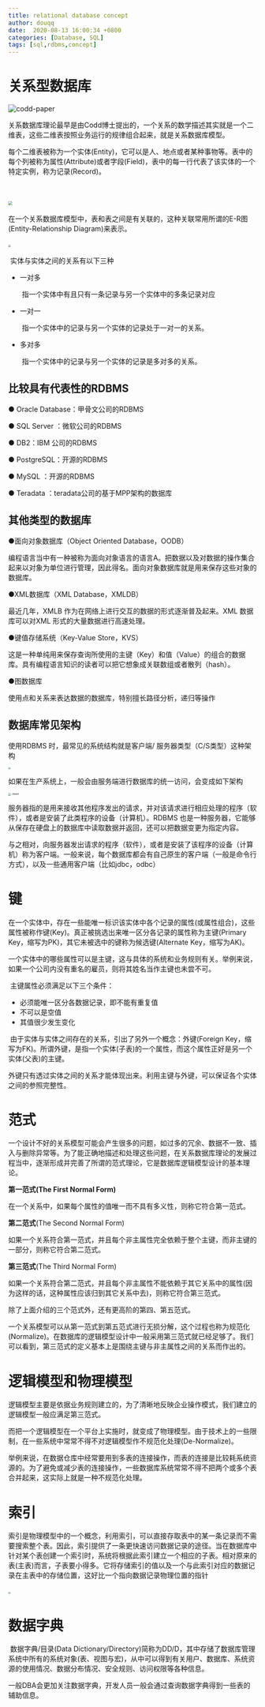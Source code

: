 ```yaml
---
title: relational database concept
author: douqq
date:  2020-08-13 16:00:34 +0800
categories: [Database, SQL]
tags: [sql,rdbms,concept]
---
```


# 关系型数据库

![codd-paper](/assets/img/posts/codd-paper.png)



​	关系数据库理论最早是由Codd博士提出的，一个关系的数学描述其实就是一个二维表，这些二维表按照业务运行的规律组合起来，就是关系数据库模型。

​	每个二维表被称为一个实体(Entity)，它可以是人、地点或者某种事物等。表中的每个列被称为属性(Attribute)或者字段(Field)，表中的每一行代表了该实体的一个特定实例，称为记录(Record)。

​	

​	<img src="../assets/img/posts/sql-result.png" style="zoom:50%;" />

​	在一个关系数据库模型中，表和表之间是有关联的，这种关联常用所谓的E-R图(Entity-Relationship Diagram)来表示。

​	<img src="../assets/img/posts/relations.png" style="zoom:30%;" />	

​	实体与实体之间的关系有以下三种

- 一对多

  ​	指一个实体中有且只有一条记录与另一个实体中的多条记录对应

- 一对一

  ​	指一个实体中的记录与另一个实体的记录处于一对一的关系。

- 多对多

  ​	指一个实体中的记录与另一个实体的记录是多对多的关系。

## 比较具有代表性的RDBMS 

● Oracle Database：甲骨文公司的RDBMS

● SQL Server ：微软公司的RDBMS

● DB2：IBM 公司的RDBMS

● PostgreSQL：开源的RDBMS

● MySQL ：开源的RDBMS

● Teradata ：teradata公司的基于MPP架构的数据库



## 其他类型的数据库

●面向对象数据库（Object Oriented Database，OODB）

编程语言当中有一种被称为面向对象语言的语言A。把数据以及对数据的操作集合起来以对象为单位进行管理，因此得名。面向对象数据库就是用来保存这些对象的数据库。

●XML数据库（XML Database，XMLDB）

最近几年，XMLB 作为在网络上进行交互的数据的形式逐渐普及起来。XML 数据库可以对XML 形式的大量数据进行高速处理。

●键值存储系统（Key-Value Store，KVS）

这是一种单纯用来保存查询所使用的主键（Key）和值（Value）的组合的数据库。具有编程语言知识的读者可以把它想象成关联数组或者散列（hash）。

●图数据库

使用点和关系来表达数据的数据库，特别擅长路径分析，递归等操作



## 数据库常见架构

使用RDBMS 时，最常见的系统结构就是客户端/ 服务器类型（C/S类型）这种架构

<img src="../assets/img/posts/cs-archi.png" style="zoom:30%;" />

如果在生产系统上，一般会由服务端进行数据库的统一访问，会变成如下架构

<img src="../assets/img/posts/cs-archi-1.png" alt="../asset" style="zoom:33%;" />



​	服务器指的是用来接收其他程序发出的请求，并对该请求进行相应处理的程序（软件），或者是安装了此类程序的设备（计算机）。RDBMS 也是一种服务器，它能够从保存在硬盘上的数据库中读取数据并返回，还可以把数据变更为指定内容。

​	与之相对，向服务器发出请求的程序（软件），或者是安装了该程序的设备（计算机）称为客户端。一般来说，每个数据库都会有自己原生的客户端（一般是命令行方式），以及一些通用客户端（比如jdbc，odbc）

# 键

​	在一个实体中，存在一些能唯一标识该实体中各个记录的属性(或属性组合)，这些属性被称作键(Key)。真正被挑选出来唯一区分各记录的属性称为主键(Primary Key，缩写为PK)，其它未被选中的键称为候选键(Alternate Key，缩写为AK)。

​	一个实体中的哪些属性可以是主键，这与具体的系统和业务规则有关。举例来说，如果一个公司内没有重名的雇员，则将其姓名当作主键也未尝不可。

​	主键属性必须满足以下三个条件：

- 必须能唯一区分各数据记录，即不能有重复值
- 不可以是空值
- 其值很少发生变化

​	由于实体与实体之间存在的关系，引出了另外一个概念：外键(Foreign Key，缩写为FK)。所谓外键，是指一个实体(子表)的一个属性，而这个属性正好是另一个实体(父表)的主键。

​	外键只有透过实体之间的关系才能体现出来。利用主键与外键，可以保证各个实体之间的参照完整性。

# 范式

​	一个设计不好的关系模型可能会产生很多的问题，如过多的冗余、数据不一致、插入与删除异常等。为了能正确地描述和处理这些问题，在关系数据库理论的发展过程当中，逐渐形成并完善了所谓的范式理论，它是数据库逻辑模型设计的基本理论。

**第一范式(The First Normal Form)** 

在一个关系中，如果每个属性的值唯一而不具有多义性，则称它符合第一范式。 

**第二范式**(The Second Normal Form) 

如果一个关系符合第一范式，并且每个非主属性完全依赖于整个主键，而非主键的一部分，则称它符合第二范式。 

**第三范式**(The Third Normal Form) 

如果一个关系符合第二范式，并且每个非主属性不能依赖于其它关系中的属性(因为这样的话，这种属性应该归到其它关系中去)，则称它符合第三范式。 

除了上面介绍的三个范式外，还有更高阶的第四、第五范式。

一个关系模型可以从第一范式到第五范式进行无损分解，这个过程也称为规范化(Normalize)。在数据库的逻辑模型设计中一般采用第三范式就已经足够了。我们可以看到，第三范式的定义基本上是围绕主键与非主属性之间的关系而作出的。







# 逻辑模型和物理模型

​	逻辑模型主要是依据业务规则建立的，为了清晰地反映企业操作模式，我们建立的逻辑模型一般应满足第三范式。

​	而把一个逻辑模型在一个平台上实施时，就变成了物理模型。由于技术上的一些限制，在一些系统中常常不得不对逻辑模型作不规范化处理(De-Normalize)。

​	举例来说，在数据仓库中经常要用到多表的连接操作，而表的连接是比较耗系统资源的。为了避免或减少表的连接操作，一些数据库系统常常不得不把两个或多个表合并起来，这实际上就是一种不规范化处理。



# 索引

​	索引是物理模型中的一个概念，利用索引，可以直接存取表中的某一条记录而不需要搜索整个表。因此，索引提供了一条更快速访问数据记录的途径。当在数据库中针对某个表创建一个索引时，系统将根据此索引建立一个相应的子表。相对原来的表(主表)而言，子表要小得多。它将存储索引的值以及一个与此索引对应的数据记录在主表中的存储位置，这好比一个指向数据记录物理位置的指针

​	<img src="../assets/img/posts/index-subtable.png" style="zoom:30%;" />



# 数据字典

​	数据字典/目录(Data Dictionary/Directory)简称为DD/D，其中存储了数据库管理系统中所有的系统对象(表、视图与宏)，从中可以得到有关用户、数据库、系统资源的使用情况、数据分布情况、安全规则、访问权限等各种信息。

​	一般DBA会更加关注数据字典，开发人员一般会通过查询数据字典得到一些表的辅助信息。

